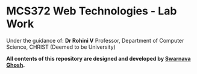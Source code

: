# MCS372 Web Technologies - Lab Work

Under the guidance of:
**Dr Rohini V**
Professor,
Department of Computer Science,
CHRIST (Deemed to be University)

**All contents of this repository are designed and developed by [Swarnava Ghosh](https://linkedin.com/in/swarnava-ghosh/).**
